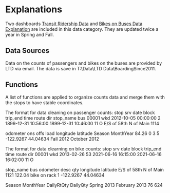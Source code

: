# Explanations

Two dashboards [Transit Ridership Data](https://lcog.org/903/Transit-Ridership-Data) and [Bikes on Buses Data Explanation](https://lcog.org/906/Bikes-on-Buses) are included in this data category. They are updated twice a year in Spring and Fall. 

## Data Sources

Data on the counts of passengers and bikes on the buses are provided by LTD via email. The data is save in T:\Data\LTD Data\BoardingSince2011. 

## Functions

A list of functions are applied to organize counts data and merge them with the stops to have stable coordinates.

The format for data cleaning on passenger counts:
 stop srv                date block            trip_end                time route dir             stop_name  bus
 00001 wkd 2012-10-05 00:00:00     2 1899-12-31 10:56:00 1899-12-31 10:46:00    11   O E/S of 58th N of Main 1114

odometer ons offs load longitude latitude    Season    MonthYear
    84.26   0    3    5 -122.9267 44.04634 Fall 2012 October 2012

The format for data clearning on bike counts:
stop srv       date block            trip_end                time route dir
00001 wkd 2013-02-26    53 2021-06-16 16:15:00 2021-06-16 16:02:00    11   O

stop_name  bus odometer         desc qty longitude latitude
E/S of 58th N of Main 1121   122.04 bike on rack   1 -122.9267 44.04634

 Season     MonthYear DailyRtQty DailyQty
Spring 2013 February 2013         76      624